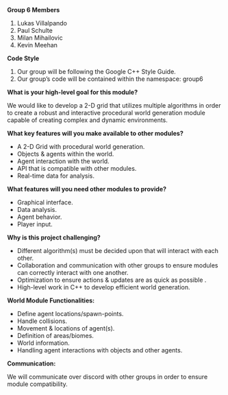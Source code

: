 **Group 6 Members**



1. Lukas Villalpando
2. Paul Schulte
3. Milan Mihailovic
4. Kevin Meehan

**Code Style**



1. Our group will be following the Google C++ Style Guide. 
2. Our group’s code will be contained within the namespace: group6

**What is your high-level goal for this module?**

We would like to develop a 2-D grid that utilizes multiple algorithms in order to create a robust and interactive procedural world generation module capable of creating complex and dynamic environments. 	

**What key features will you make available to other modules?**



* A 2-D Grid with procedural world generation. 
* Objects & agents within the world.
* Agent interaction with the world.
* API that is compatible with other modules.
* Real-time data for analysis.

**What features will you need other modules to provide?**



* Graphical interface.
* Data analysis.
* Agent behavior.
* Player input.

**Why is this project challenging?**



* Different algorithm(s) must be decided upon that will interact with each other.
* Collaboration and communication with other groups to ensure modules can correctly interact with one another.
* Optimization to ensure actions & updates are as quick as possible .
* High-level work in C++ to develop efficient world generation.

**World Module Functionalities:**



* Define agent locations/spawn-points.
* Handle collisions. 
* Movement & locations of agent(s).
* Definition of areas/biomes.
* World information.
* Handling agent interactions with objects and other agents.

**Communication:**

We will communicate over discord with other groups in order to ensure module compatibility.
